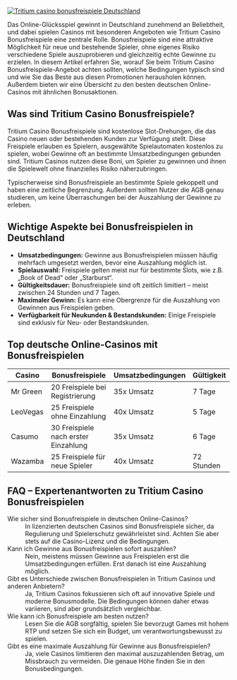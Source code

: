 [![Tritium casino bonusfreispiele Deutschland](https://123-caf.pages.dev/gitsignup.png)](https://vrmoo.ru/Bt82HjjY)

<p>Das Online-Glücksspiel gewinnt in Deutschland zunehmend an Beliebtheit, und dabei spielen Casinos mit besonderen Angeboten wie Tritium Casino Bonusfreispiele eine zentrale Rolle. Bonusfreispiele sind eine attraktive Möglichkeit für neue und bestehende Spieler, ohne eigenes Risiko verschiedene Spiele auszuprobieren und gleichzeitig echte Gewinne zu erzielen. In diesem Artikel erfahren Sie, worauf Sie beim Tritium Casino Bonusfreispiele-Angebot achten sollten, welche Bedingungen typisch sind und wie Sie das Beste aus diesen Promotionen herausholen können. Außerdem bieten wir eine Übersicht zu den besten deutschen Online-Casinos mit ähnlichen Bonusaktionen.</p>  <h2>Was sind Tritium Casino Bonusfreispiele?</h2> <p>Tritium Casino Bonusfreispiele sind kostenlose Slot-Drehungen, die das Casino neuen oder bestehenden Kunden zur Verfügung stellt. Diese Freispiele erlauben es Spielern, ausgewählte Spielautomaten kostenlos zu spielen, wobei Gewinne oft an bestimmte Umsatzbedingungen gebunden sind. Tritium Casinos nutzen diese Boni, um Spieler zu gewinnen und ihnen die Spielewelt ohne finanzielles Risiko näherzubringen.</p> <p>Typischerweise sind Bonusfreispiele an bestimmte Spiele gekoppelt und haben eine zeitliche Begrenzung. Außerdem sollten Nutzer die AGB genau studieren, um keine Überraschungen bei der Auszahlung der Gewinne zu erleben.</p>  <h2>Wichtige Aspekte bei Bonusfreispielen in Deutschland</h2> <ul>   <li><strong>Umsatzbedingungen:</strong> Gewinne aus Bonusfreispielen müssen häufig mehrfach umgesetzt werden, bevor eine Auszahlung möglich ist.</li>   <li><strong>Spielauswahl:</strong> Freispiele gelten meist nur für bestimmte Slots, wie z.B. „Book of Dead“ oder „Starburst“.</li>   <li><strong>Gültigkeitsdauer:</strong> Bonusfreispiele sind oft zeitlich limitiert – meist zwischen 24 Stunden und 7 Tagen.</li>   <li><strong>Maximaler Gewinn:</strong> Es kann eine Obergrenze für die Auszahlung von Gewinnen aus Freispielen geben.</li>   <li><strong>Verfügbarkeit für Neukunden & Bestandskunden:</strong> Einige Freispiele sind exklusiv für Neu- oder Bestandskunden.</li> </ul>  <h2>Top deutsche Online-Casinos mit Bonusfreispielen</h2> <table>   <thead>     <tr>       <th>Casino</th>       <th>Bonusfreispiele</th>       <th>Umsatzbedingungen</th>       <th>Gültigkeit</th>     </tr>   </thead>   <tbody>     <tr>       <td>Mr Green</td>       <td>20 Freispiele bei Registrierung</td>       <td>35x Umsatz</td>       <td>7 Tage</td>     </tr>     <tr>       <td>LeoVegas</td>       <td>25 Freispiele ohne Einzahlung</td>       <td>40x Umsatz</td>       <td>5 Tage</td>     </tr>     <tr>       <td>Casumo</td>       <td>30 Freispiele nach erster Einzahlung</td>       <td>35x Umsatz</td>       <td>6 Tage</td>     </tr>     <tr>       <td>Wazamba</td>       <td>25 Freispiele für neue Spieler</td>       <td>40x Umsatz</td>       <td>72 Stunden</td>     </tr>   </tbody> </table>  <h2>FAQ – Expertenantworten zu Tritium Casino Bonusfreispielen</h2> <dl>   <dt>Wie sicher sind Bonusfreispiele in deutschen Online-Casinos?</dt>   <dd>In lizenzierten deutschen Casinos sind Bonusfreispiele sicher, da Regulierung und Spielerschutz gewährleistet sind. Achten Sie aber stets auf die Casino-Lizenz und die Bedingungen.</dd>    <dt>Kann ich Gewinne aus Bonusfreispielen sofort auszahlen?</dt>   <dd>Nein, meistens müssen Gewinne aus Freispielen erst die Umsatzbedingungen erfüllen. Erst danach ist eine Auszahlung möglich.</dd>    <dt>Gibt es Unterschiede zwischen Bonusfreispielen in Tritium Casinos und anderen Anbietern?</dt>   <dd>Ja, Tritium Casinos fokussieren sich oft auf innovative Spiele und moderne Bonusmodelle. Die Bedingungen können daher etwas variieren, sind aber grundsätzlich vergleichbar.</dd>    <dt>Wie kann ich Bonusfreispiele am besten nutzen?</dt>   <dd>Lesen Sie die AGB sorgfältig, spielen Sie bevorzugt Games mit hohem RTP und setzen Sie sich ein Budget, um verantwortungsbewusst zu spielen.</dd>    <dt>Gibt es eine maximale Auszahlung für Gewinne aus Bonusfreispielen?</dt>   <dd>Ja, viele Casinos limitieren den maximal auszuzahlenden Betrag, um Missbrauch zu vermeiden. Die genaue Höhe finden Sie in den Bonusbedingungen.</dd> </dl>